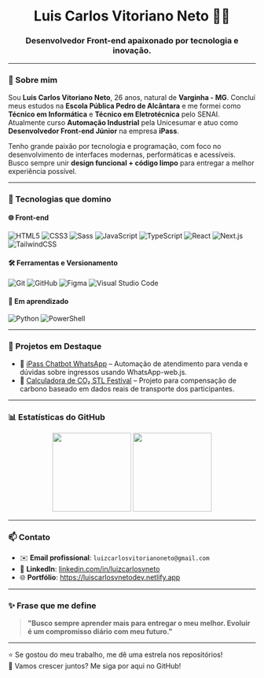 <h1 align="center">Luis Carlos Vitoriano Neto 👨‍💻</h1>
<h3 align="center">Desenvolvedor Front-end apaixonado por tecnologia e inovação.</h3>

---

### 🧾 Sobre mim

Sou **Luis Carlos Vitoriano Neto**, 26 anos, natural de **Varginha - MG**. Concluí meus estudos na **Escola Pública Pedro de Alcântara** e me formei como **Técnico em Informática** e **Técnico em Eletrotécnica** pelo SENAI. Atualmente curso **Automação Industrial** pela Unicesumar e atuo como **Desenvolvedor Front-end Júnior** na empresa **iPass**.

Tenho grande paixão por tecnologia e programação, com foco no desenvolvimento de interfaces modernas, performáticas e acessíveis. Busco sempre unir **design funcional + código limpo** para entregar a melhor experiência possível.

---

### 💼 Tecnologias que domino

#### 🌐 Front-end
![HTML5](https://img.shields.io/badge/-HTML5-E34F26?style=flat&logo=html5&logoColor=white)
![CSS3](https://img.shields.io/badge/-CSS3-1572B6?style=flat&logo=css3&logoColor=white)
![Sass](https://img.shields.io/badge/-SASS-CC6699?style=flat&logo=sass&logoColor=white)
![JavaScript](https://img.shields.io/badge/-JavaScript-F7DF1E?style=flat&logo=javascript&logoColor=black)
![TypeScript](https://img.shields.io/badge/-TypeScript-3178C6?style=flat&logo=typescript&logoColor=white)
![React](https://img.shields.io/badge/-React-20232A?style=flat&logo=react&logoColor=61DAFB)
![Next.js](https://img.shields.io/badge/-Next.js-000000?style=flat&logo=next.js&logoColor=white)
![TailwindCSS](https://img.shields.io/badge/-TailwindCSS-06B6D4?style=flat&logo=tailwindcss&logoColor=white)

#### 🛠 Ferramentas e Versionamento
![Git](https://img.shields.io/badge/-Git-F05032?style=flat&logo=git&logoColor=white)
![GitHub](https://img.shields.io/badge/-GitHub-181717?style=flat&logo=github&logoColor=white)
![Figma](https://img.shields.io/badge/-Figma-000000?style=flat&logo=figma&logoColor=white)
![Visual Studio Code](https://img.shields.io/badge/-VSCode-007ACC?style=flat&logo=visual-studio-code&logoColor=white)

#### 🧠 Em aprendizado
![Python](https://img.shields.io/badge/-Python-3776AB?style=flat&logo=python&logoColor=white)
![PowerShell](https://img.shields.io/badge/-PowerShell-5391FE?style=flat&logo=powershell&logoColor=white)

---

### 📌 Projetos em Destaque

- 🎫 [iPass Chatbot WhatsApp](https://github.com/LuisCarlos01/ipass-chatbot) – Automação de atendimento para venda e dúvidas sobre ingressos usando WhatsApp-web.js.
- 🌱 [Calculadora de CO₂ STL Festival](https://github.com/LuisCarlos01/stl-carbon-calc) – Projeto para compensação de carbono baseado em dados reais de transporte dos participantes.

---

### 📊 Estatísticas do GitHub

<div align="center">
  <img height="160em" src="https://github-readme-stats.vercel.app/api?username=LuisCarlos01&show_icons=true&theme=tokyonight&count_private=true"/>
  <img height="160em" src="https://github-readme-stats.vercel.app/api/top-langs/?username=LuisCarlos01&layout=compact&langs_count=6&theme=tokyonight&custom_title=Tecnologias"/>
</div>

---

### 📫 Contato

- ✉️ **Email profissional**: `luizcarlosvitorianoneto@gmail.com`
- 💼 **LinkedIn**: [linkedin.com/in/luizcarlosvneto](https://linkedin.com/in/luizcarlosvneto)
- 🌐 **Portfólio**: https://luiscarlosvnetodev.netlify.app

---

### ✨ Frase que me define

> **"Busco sempre aprender mais para entregar o meu melhor. Evoluir é um compromisso diário com meu futuro."**

---

⭐ Se gostou do meu trabalho, me dê uma estrela nos repositórios!  
👀 Vamos crescer juntos? Me siga por aqui no GitHub!
